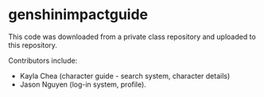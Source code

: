 # genshinimpactguide
This code was downloaded from a private class repository and uploaded to this repository. 

Contributors include: 
- Kayla Chea (character guide - search system, character details)
- Jason Nguyen (log-in system, profile).
